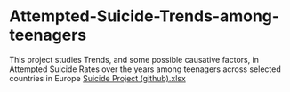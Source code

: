 # Attempted-Suicide-Trends-among-teenagers
This project studies Trends, and some possible causative factors, in Attempted Suicide Rates over the years among teenagers across selected countries in Europe
[Suicide Project (github).xlsx](https://github.com/DevDamie/Attempted-Suicide-Trends-among-teenagers/files/10247675/Suicide.Project.github.xlsx)
